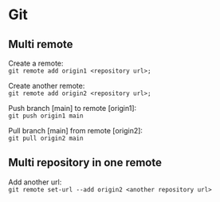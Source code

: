 # Git

## Multi remote

Create a remote:  
`git remote add origin1 <repository url>;`

Create another remote:  
`git remote add origin2 <repository url>;`

Push branch [main] to remote [origin1]:  
`git push origin1 main`

Pull branch [main] from remote [origin2]:  
`git pull origin2 main`

## Multi repository in one remote

Add another url:  
`git remote set-url --add origin2 <another repository url>`
